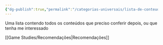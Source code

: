 ```yaml
---
{"dg-publish":true,"permalink":"/categorias-universais/lista-de-conteudos-para-ver/","noteIcon":""}
---
```



Uma lista contendo todos os conteúdos que preciso conferir depois, ou que tenha me interessado

[[Game Studies/Recomendações\|Recomendações]]
